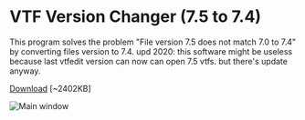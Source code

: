# VTF Version Changer (7.5 to 7.4)
This program solves the problem "File version 7.5 does not match 7.0 to 7.4" by converting files version to 7.4.
upd 2020: this software might be useless because last vtfedit version can now can open 7.5 vtfs. but there's update anyway.

[Download](https://github.com/antimYT/VTF-Version-Changer-7.5-to-7.4/releases) [~2402KB]

![Main window](https://raw.githubusercontent.com/antimYT/VTF-Version-Changer-7.5-to-7.4/master/preview.png)
